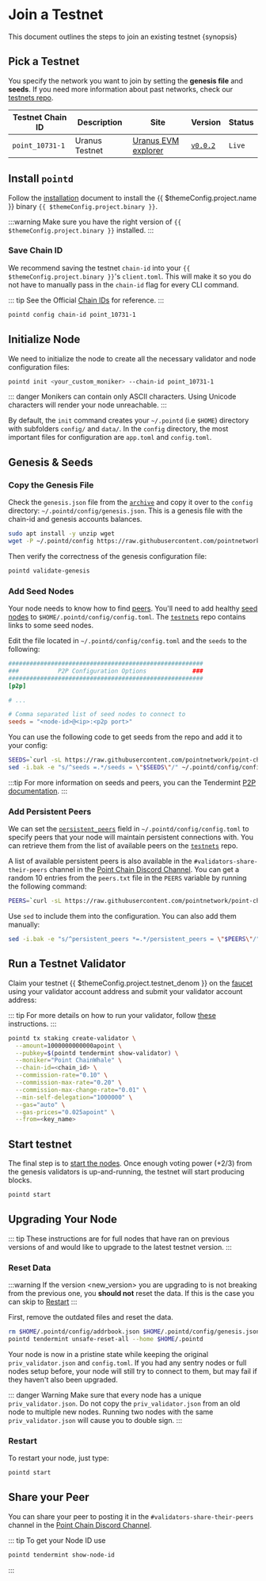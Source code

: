<!--
order: 4
-->

# Join a Testnet

This document outlines the steps to join an existing testnet {synopsis}

## Pick a Testnet

You specify the network you want to join by setting the **genesis file** and **seeds**. If you need more information about past networks, check our [testnets repo](https://github.com/tharsis/testnets).

| Testnet Chain ID | Description                       | Site                                                                | Version                                             | Status  |
|------------------|-----------------------------------|---------------------------------------------------------------------|-----------------------------------------------------| ------- |
| `point_10731-1`  | Uranus Testnet                    | [Uranus EVM explorer](http://explorer-xnet-triton.point.space:4001) | [`v0.0.2`](https://github.com/pointnetwork/point-chain/releases/tag/v0.0.2) | `Live` |


## Install `pointd`

Follow the [installation](./quickstart/installation.md) document to install the {{ $themeConfig.project.name }} binary `{{ $themeConfig.project.binary }}`.

:::warning
Make sure you have the right version of `{{ $themeConfig.project.binary }}` installed.
:::

### Save Chain ID

We recommend saving the testnet `chain-id` into your `{{ $themeConfig.project.binary }}`'s `client.toml`. This will make it so you do not have to manually pass in the `chain-id` flag for every CLI command.

::: tip
See the Official [Chain IDs](./../users/technical_concepts/chain_id.md#official-chain-ids) for reference.
:::

```bash
pointd config chain-id point_10731-1
```

## Initialize Node

We need to initialize the node to create all the necessary validator and node configuration files:

```bash
pointd init <your_custom_moniker> --chain-id point_10731-1
```

::: danger
Monikers can contain only ASCII characters. Using Unicode characters will render your node unreachable.
:::

By default, the `init` command creates your `~/.pointd` (i.e `$HOME`) directory with subfolders `config/` and `data/`.
In the `config` directory, the most important files for configuration are `app.toml` and `config.toml`.

## Genesis & Seeds

### Copy the Genesis File

Check the `genesis.json` file from the [`archive`](https://raw.githubusercontent.com/pointnetwork/point-chain-config/main/testnet-xNet-Uranus-1/genesis.json) and copy it over to the `config` directory: `~/.pointd/config/genesis.json`. This is a genesis file with the chain-id and genesis accounts balances.

```bash
sudo apt install -y unzip wget
wget -P ~/.pointd/config https://raw.githubusercontent.com/pointnetwork/point-chain-config/main/testnet-xNet-Uranus-1/genesis.json
```

Then verify the correctness of the genesis configuration file:

```bash
pointd validate-genesis
```

### Add Seed Nodes

Your node needs to know how to find [peers](https://docs.tendermint.com/master/tendermint-core/using-tendermint.html#peers). You'll need to add healthy [seed nodes](https://docs.tendermint.com/master/tendermint-core/using-tendermint.html#seed) to `$HOME/.pointd/config/config.toml`. The [`testnets`](https://github.com/tharsis/testnets) repo contains links to some seed nodes.

Edit the file located in `~/.pointd/config/config.toml` and the `seeds` to the following:

```toml
#######################################################
###           P2P Configuration Options             ###
#######################################################
[p2p]

# ...

# Comma separated list of seed nodes to connect to
seeds = "<node-id>@<ip>:<p2p port>"
```

You can use the following code to get seeds from the repo and add it to your config:

```bash
SEEDS=`curl -sL https://raw.githubusercontent.com/pointnetwork/point-chain-config/main/testnet-xNet-Uranus-1/seeds.txt | awk '{print $1}' | paste -s -d, -`
sed -i.bak -e "s/^seeds =.*/seeds = \"$SEEDS\"/" ~/.pointd/config/config.toml
```

:::tip
For more information on seeds and peers, you can the Tendermint [P2P documentation](https://docs.tendermint.com/master/spec/p2p/peer.html).
:::

### Add Persistent Peers

We can set the [`persistent_peers`](https://docs.tendermint.com/master/tendermint-core/using-tendermint.html#persistent-peer) field in `~/.pointd/config/config.toml` to specify peers that your node will maintain persistent connections with. You can retrieve them from the list of
available peers on the [`testnets`](https://github.com/tharsis/testnets) repo.

A list of available persistent peers is also available in the `#validators-share-their-peers` channel in the [Point Chain Discord Channel](https://discord.com/channels/846042910536237097/1022073517149265960). You can get a random 10 entries from the `peers.txt` file in the `PEERS` variable by running the following command:

```bash
PEERS=`curl -sL https://raw.githubusercontent.com/pointnetwork/point-chain-config/main/testnet-xNet-Uranus-1/seeds.txt | sort -R | head -n 10 | awk '{print $1}' | paste -s -d, -`
```

Use `sed` to include them into the configuration. You can also add them manually:

```bash
sed -i.bak -e "s/^persistent_peers *=.*/persistent_peers = \"$PEERS\"/" ~/.pointd/config/config.toml
```

## Run a Testnet Validator

Claim your testnet {{ $themeConfig.project.testnet_denom }} on the [faucet](./../developers/testnet/faucet.md) using your validator account address and submit your validator account address:

::: tip
For more details on how to run your validator, follow [these](./setup/run_validator.md) instructions.
:::

```bash
pointd tx staking create-validator \
  --amount=1000000000000apoint \
  --pubkey=$(pointd tendermint show-validator) \
  --moniker="Point ChainWhale" \
  --chain-id=<chain_id> \
  --commission-rate="0.10" \
  --commission-max-rate="0.20" \
  --commission-max-change-rate="0.01" \
  --min-self-delegation="1000000" \
  --gas="auto" \
  --gas-prices="0.025apoint" \
  --from=<key_name>
```

## Start testnet

The final step is to [start the nodes](./quickstart/run_node.md#start-node). Once enough voting power (+2/3) from the genesis validators is up-and-running, the testnet will start producing blocks.

```bash
pointd start
```

## Upgrading Your Node

::: tip
These instructions are for full nodes that have ran on previous versions of and would like to upgrade to the latest testnet version.
:::

### Reset Data

:::warning
If the version <new_version> you are upgrading to is not breaking from the previous one, you **should not** reset the data. If this is the case you can skip to [Restart](#restart)
:::

First, remove the outdated files and reset the data.

```bash
rm $HOME/.pointd/config/addrbook.json $HOME/.pointd/config/genesis.json
pointd tendermint unsafe-reset-all --home $HOME/.pointd
```

Your node is now in a pristine state while keeping the original `priv_validator.json` and `config.toml`. If you had any sentry nodes or full nodes setup before,
your node will still try to connect to them, but may fail if they haven't also
been upgraded.

::: danger Warning
Make sure that every node has a unique `priv_validator.json`. Do not copy the `priv_validator.json` from an old node to multiple new nodes. Running two nodes with the same `priv_validator.json` will cause you to double sign.
:::

### Restart

To restart your node, just type:

```bash
pointd start
```

## Share your Peer

You can share your peer to posting it in the `#validators-share-their-peers` channel in the [Point Chain Discord Channel](https://discord.com/channels/846042910536237097/1022073517149265960).

::: tip
To get your Node ID use

```bash
pointd tendermint show-node-id
```

:::
